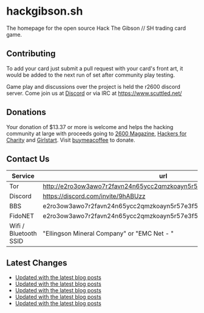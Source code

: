 # hackgibson.sh
The homepage for the open source Hack The Gibson // SH trading card game.


## Contributing

To add your card just submit a pull request with your card's front art, it would be added to the next run of set after community play testing.

Game play and discussions over the project is held the r2600 discord server. Come join us at [Discord](https://discord.com/invite/9hABUzz) or via IRC at https://www.scuttled.net/


## Donations

Your donation of $13.37 or more is welcome and helps the hacking community at large with proceeds going to [2600 Magazine](https://2600.com/), [Hackers for Charity](https://hackersforcharity.org) and [Girlstart](https://girlstart.org).  Visit [buymeacoffee](https://www.buymeacoffee.com/hackgibson.sh) to donate.


## Contact Us

Service | url
-|-
Tor | http://e2ro3ow3awo7r2favn24n65ycc2qmzkoayn5r57e3f56nvjwdcgg32ad.onion
Discord | https://discord.com/invite/9hABUzz
BBS | e2ro3ow3awo7r2favn24n65ycc2qmzkoayn5r57e3f56nvjwdcgg32ad.onion:23
FidoNET | e2ro3ow3awo7r2favn24n65ycc2qmzkoayn5r57e3f56nvjwdcgg32ad.onion:24554
Wifi / Bluetooth SSID | "Ellingson Mineral Company" or "EMC Net - <fidonet address>"

## Latest Changes
<!-- BLOG-POST-LIST:START -->
- [Updated with the latest blog posts](https://github.com/DFW2600/hackgibson.sh/commit/9699fe16abc4304a24c18a12128f9cb74e6275d4)
- [Updated with the latest blog posts](https://github.com/DFW2600/hackgibson.sh/commit/4c014798dec008200e1e1a7b19b2dc3fcbd20597)
- [Updated with the latest blog posts](https://github.com/DFW2600/hackgibson.sh/commit/37f597eaa87f9884f71cbf6192c9ac432ee79c3b)
- [Updated with the latest blog posts](https://github.com/DFW2600/hackgibson.sh/commit/57f7b9f6775081a41ea674ec647de6679457fa0a)
- [Updated with the latest blog posts](https://github.com/DFW2600/hackgibson.sh/commit/9112c0d2e77b1dc8525858b6f56ebb01a3f4b003)
<!-- BLOG-POST-LIST:END -->
